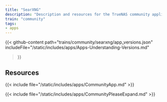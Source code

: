 ```yaml
---
title: "SearXNG"
description: "Description and resources for the TrueNAS community application called SearXNG."
train: "community"
tags:
- apps
---
```


{{< github-content 
    path="trains/community/searxng/app_versions.json"
	includeFile="/static/includes/apps/Apps-Understanding-Versions.md"
>}}

## Resources

{{< include file="/static/includes/apps/CommunityApp.md" >}}

{{< include file="/static/includes/apps/CommunityPleaseExpand.md" >}}

<!--
<div class="docs-sections">

{{< doc-card title="<appname> Deployments" link="/resources/"
descr="How to deploy and configure the <appname> app." >}}

</div>
-->
